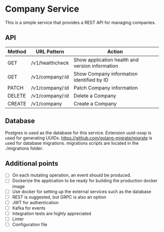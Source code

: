 # Company Service

This is a simple service that provides a REST API for managing companies.

## API

| Method | URL Pattern     | Action                                          |
| ------ | --------------- | ----------------------------------------------- |
| GET    | /v1/healthcheck | Show application health and version information |
| GET    | /v1/company/:id | Show Company information identified by ID       |
| PATCH  | /v1/company/:id | Patch Company information                       |
| DELETE | /v1/company/:id | Delete a Company                                |
| CREATE | /v1/company     | Create a Company                                |

## Database

Postgres is used as the database for this service.
Extension uuid-ossp is used for generating UUIDs.
https://github.com/golang-migrate/migrate is used for database migrations.
migrations scripts are located in the ./migrations folder.

## Additional points

- [ ] On each mutating operation, an event should be produced.
- [ ] Dockerize the application to be ready for building the production docker image
- [ ] Use docker for setting up the external services such as the database
- [ ] REST is suggested, but GRPC is also an option
- [ ] JWT for authentication
- [ ] Kafka for events
- [ ] Integration tests are highly appreciated
- [ ] Linter
- [ ] Configuration file